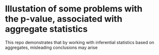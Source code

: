 # Illustation of some problems with the p-value, associated with aggregate statistics

This repo demonstrates that by working with inferential statistics based on aggregates, misleading conclusions may arise


